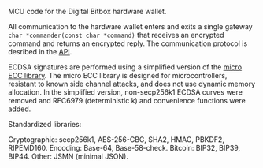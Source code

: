 MCU code for the Digital Bitbox hardware wallet.

All communication to the hardware wallet enters and exits a single gateway `char *commander(const char *command)` that receives an encrypted command and returns an encrypted reply. The communication protocol is desribed in the [API](http://digitalbitbox.com/api.html).

ECDSA signatures are performed using a simplified version of the [micro ECC library](https://github.com/kmackay/micro-ecc). The micro ECC library is designed for microcontrollers, resistant to known side channel attacks, and does not use dynamic memory allocation. In the simplified version, non-secp256k1 ECDSA curves were removed and RFC6979 (deterministic k) and convenience functions were added.

Standardized libraries:

Cryptographic: secp256k1, AES-256-CBC, SHA2, HMAC, PBKDF2, RIPEMD160.
Encoding: Base-64, Base-58-check. 
Bitcoin: BIP32, BIP39, BIP44.
Other: JSMN (minimal JSON).

